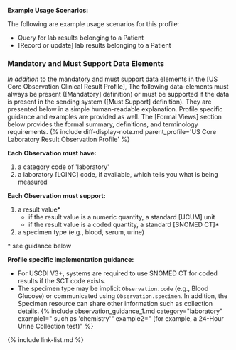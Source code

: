 
**Example Usage Scenarios:**

The following are example usage scenarios for this profile:

-   Query for lab results belonging to a Patient
-  [Record or update] lab results belonging to a Patient

### Mandatory and Must Support Data Elements

*In addition* to the mandatory and must support data elements in the [US Core Observation Clinical Result Profile], The following data-elements must always be present ([Mandatory] definition) or must be supported if the data is present in the sending system ([Must Support] definition). They are presented below in a simple human-readable explanation.  Profile specific guidance and examples are provided as well. The [Formal Views]  section below provides the formal summary, definitions, and terminology requirements. {% include diff-display-note.md parent_profile='US Core Laboratory Result Observation Profile' %}

**Each Observation must have:**

1.   a category code of 'laboratory'
2.   a <span class="bg-success" markdown="1">laboratory</span><!-- new-content --> [LOINC] code, if available, which tells you what is being measured

**Each Observation must support:**

1. a result value*
   - <span class="bg-success" markdown="1">if the result value is a numeric quantity, a standard [UCUM] unit</span><!-- new-content -->
   - <span class="bg-success" markdown="1">if the result value is a coded quantity, a standard [SNOMED CT]*</span><!-- new-content -->
2. <span class="bg-success" markdown="1">a specimen type (e.g., blood, serum, urine)</span><!-- new-content -->

\* see guidance below

**Profile specific implementation guidance:**

- <span class="bg-success" markdown="1">For USCDI V3+, systems are required to use SNOMED CT for coded results if the SCT code exists.</span><!-- new-content --> 
- <span class="bg-success" markdown="1">The specimen type may be implicit `Observation.code` (e.g., Blood Glucose) or communicated using `Observation.specimen`. In addition, the Specimen resource can share other information such as collection details.</span><!-- new-content -->
{% include observation_guidance_1.md category="laboratory" example1=" such as 'chemistry'" example2=" (for example, a 24-Hour Urine Collection test)" %}

{% include link-list.md %}
